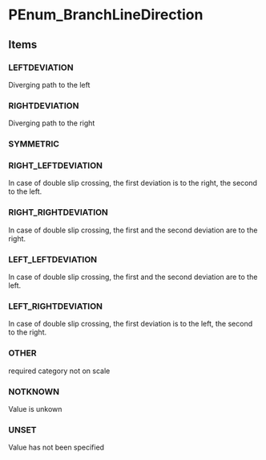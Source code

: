 # PEnum_BranchLineDirection

## Items

### LEFTDEVIATION
Diverging path to the left

### RIGHTDEVIATION
Diverging path to the right

### SYMMETRIC


### RIGHT_LEFTDEVIATION
In case of double slip crossing, the first deviation is to the right, the second to the left.

### RIGHT_RIGHTDEVIATION
In case of double slip crossing, the first and the second deviation are to the right.

### LEFT_LEFTDEVIATION
In case of double slip crossing, the first and the second deviation are to the left.

### LEFT_RIGHTDEVIATION
In case of double slip crossing, the first deviation is to the left, the second to the right.

### OTHER
required category not on scale

### NOTKNOWN
Value is unkown

### UNSET
Value has not been specified

